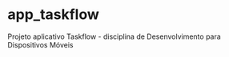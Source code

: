 # app_taskflow
Projeto aplicativo Taskflow - disciplina de Desenvolvimento para Dispositivos Móveis
